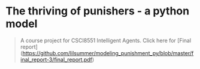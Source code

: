 # The thriving of punishers - a python model

>A course project for CSCI8551 Intelligent Agents. Click here for
[Final report] (https://github.com/lilsummer/modeling_punishment_py/blob/master/final_report-3/final_report.pdf)
